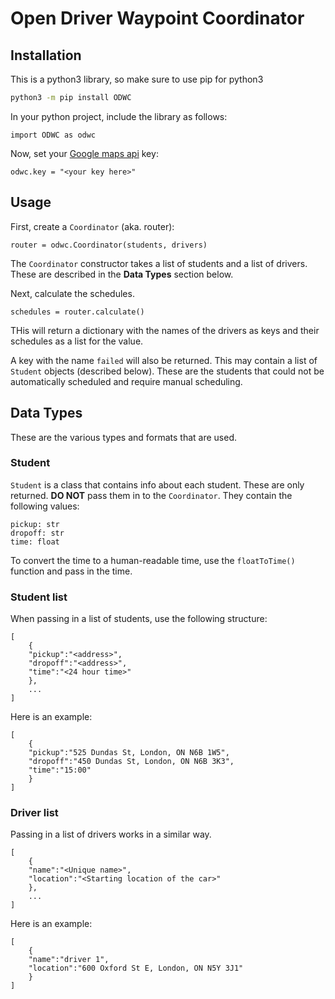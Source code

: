 # Open Driver Waypoint Coordinator

## Installation
This is a python3 library, so make sure to use pip for python3
```sh
python3 -m pip install ODWC
```

In your python project, include the library as follows:
```python3
import ODWC as odwc
```

Now, set your [Google maps api](https://developers.google.com/maps/documentation/javascript/get-api-key) key:
```python3
odwc.key = "<your key here>"
```

## Usage
First, create a `Coordinator` (aka. router):
```python3
router = odwc.Coordinator(students, drivers)
```
The `Coordinator` constructor takes a list of students and a list of drivers. These are described in the **Data Types** section below.

Next, calculate the schedules.
```python3
schedules = router.calculate()
```
THis will return a dictionary with the names of the drivers as keys and their schedules as a list for the value.

A key with the name `failed` will also be returned. This may contain a list of `Student` objects (described below). These are the students that could not be automatically scheduled and require manual scheduling.

## Data Types
These are the various types and formats that are used.

### Student
`Student` is a class that contains info about each student. These are only returned. **DO NOT** pass them in to the `Coordinator`. They contain the following values:
```python3
pickup: str
dropoff: str
time: float
```

To convert the time to a human-readable time, use the `floatToTime()` function and pass in the time.

### Student list
When passing in a list of students, use the following structure:
```python3
[
	{
	"pickup":"<address>",
	"dropoff":"<address>",
	"time":"<24 hour time>"
	},
	...
]
```

Here is an example:
```python3
[
	{
	"pickup":"525 Dundas St, London, ON N6B 1W5",
	"dropoff":"450 Dundas St, London, ON N6B 3K3",
	"time":"15:00"
	}
]
```

### Driver list
Passing in a list of drivers works in a similar way.
```python3
[
	{
	"name":"<Unique name>",
	"location":"<Starting location of the car>"
	},
	...
]
```

Here is an example:
```python3
[
	{
	"name":"driver 1",
	"location":"600 Oxford St E, London, ON N5Y 3J1"
	}
]